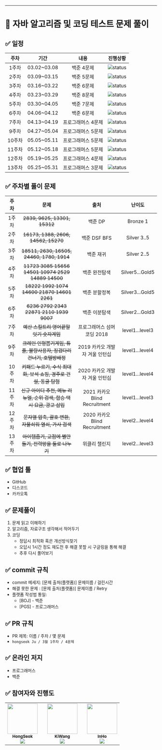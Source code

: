 
---

# 💯 자바 알고리즘 및 코딩 테스트 문제 풀이 

## ✅ 일정
|주차|기간|내용|진행상황|
|:--:|:--:|:--:|:--:|
|1주차|03.02~03.08|백준 4문제|![status][DONE]|
|2주차|03.09~03.15|백준 5문제|![status][DONE]|
|3주차|03.16~03.22|백준 6문제|![status][DONE]|
|4주차|03.23~03.29|백준 8문제|![status][DONE]|
|5주차|03.30~04.05|백준 7문제|![status][DONE]|
|6주차|04.06~04.12|백준 6문제|![status][DONE]|
|7주차|04.13~04.19|프로그래머스 4문제|![status][DONE]|
|9주차|04.27~05.04|프로그래머스 5문제|![status][DONE]|
|10주차|05.05~05.11|프로그래머스 5문제|![status][DONE]|
|11주차|05.12~05.18|프로그래머스 5문제|![status][DONE]|
|12주차|05.19~05.25|프로그래머스 4문제|![status][DONE]|
|13주차|05.25~05.31|프로그래머스 3문제|![status][DONE]|

## ✅ 주차별 풀이 문제
|주차|문제|출처|난이도|
|:--:|:--:|:--:|:--:|
|1주차|~~2839, 9625, 13301, 15312~~|백준 DP|Bronze 1|
|2주차|~~16173, 1388, 2606, 14562, 15270~~|백준 DSF BFS|Silver 3..5|
|3주차|~~18511, 2630, 16505, 24460, 1780, 1914~~|백준 재귀|Silver 2..5|
|4주차|~~11723 3085 15656 14501 10974 2529 14889 14500~~|백준 완전탐색|Silver5...Gold5|
|5주차|~~18222 1992 1074 14600 21870 14601 2261~~|백준 분할정복|Silver3...Gold5|
|6주차|~~6236 2792 2343 22871 2110 1939 9007~~|백준 이분탐색|Silver2...Gold3|
|7주차|~~예산 스킬트리 영어끝말잇기 숫자게임~~|프로그래머스 섬머코딩 2018|level1...level3|
|9주차|~~크레인 인형뽑기게임, 튜플, 불량사용자, 징검다리건너기, 호텔방배정~~|2019 카카오 개발자 겨울 인턴십|level1...level4|
|10주차|~~키패드 누르기, 수식 최대화, 보석 쇼핑, 경주로 건설, 동굴 탐험~~|2020 카카오 개발자 겨울 인턴십|level1...level4|
|11주차|~~신규 아이디 추천, 메뉴 리뉴얼, 순위 검색, 합승 택시 요금, 광고 삽입~~|2021 카카오 Blind Recruitment|level1...level3|
|12주차|~~문자열 압축, 괄호 변환, 자물쇠워 열쇠, 가사 검색~~|2020 카카오 Blind Recruitment|level2...level4|
|13주차|~~아이템줍기, 교점에 별만들기, 전력망을 둘로 나누기~~|위클리 챌린지|level2...level3|


## ✅ 협업 툴
- GitHub
- 디스코드
- 카카오톡

## ✅ 문제풀이
1. 문제 읽고 이해하기
2. 알고리즘, 자료구조 생각해서 적어두기
3. 코딩
    - 정답시 최적화 혹은 개선방식찾기
    - 오답시 1시간 정도 재도전 후 해결 못할 시 구글링을 통해 해결
    - 추후 다시 풀어보기

## ✅ commit 규칙
- commit 메세지: [문제 출처(플랫폼)] 문제이름 / 걸린시간 
- 해결 못한 문제 : [문제 출처(플랫폼)] 문제이름 / Retry 
- 플랫폼 작성법 통일: 
  * [BOJ] - 백준 
  * [PGS] - 프로그래머스

## ✅ PR 규칙
- PR 제목: 이름 / 주차 / 몇 문제
-  ```hongseok Ju / 3월 1주차 / 4문제 ```

## ✅ 온라인 저지 
- 프로그래머스
- 백준

## ✅ 참여자와 진행도

<table>
  <tr>
    <td align="center">
        <a href="https://github.com/wnghdtjr129">
            <img src="https://avatars.githubusercontent.com/wnghdtjr129?v=4" width="100px;" alt=""/>
            <br />
            <sub><b>HongSeok</b>
            <br>
            <img src="https://us-central1-progress-markdown.cloudfunctions.net/progress/100" />
            </sub>
        </a>
        <br/>
    </td>
    <td>
      </td>
    <td align="center">
        <a href="https://github.com/Leewang31">
            <img src="https://avatars.githubusercontent.com/Leewang31?v=4" width="100px;" alt=""/>
            <br />
            <sub><b>KiWang</b>
            <br>
            <img src="https://us-central1-progress-markdown.cloudfunctions.net/progress/100" />
            </sub>
        </a>
        <br/>
    </td>
      </td>
    <td>
      </td>
    <td align="center">
        <a href="https://github.com/HwangInHo1217">
            <img src="https://avatars.githubusercontent.com/HwangInHo1217?v=4" width="100px;" alt=""/>
            <br />
            <sub><b>InHo</b>
            <br>
            <img src="https://us-central1-progress-markdown.cloudfunctions.net/progress/48" />
            </sub>
        </a>
        <br/>
    </td>
  </tr>
</table>

[TODO]: https://img.shields.io/badge/-TODO-DFFD26
[DOING]: https://img.shields.io/badge/-DOING-31AE0F
[DONE]: https://img.shields.io/badge/-DONE-0885CC
